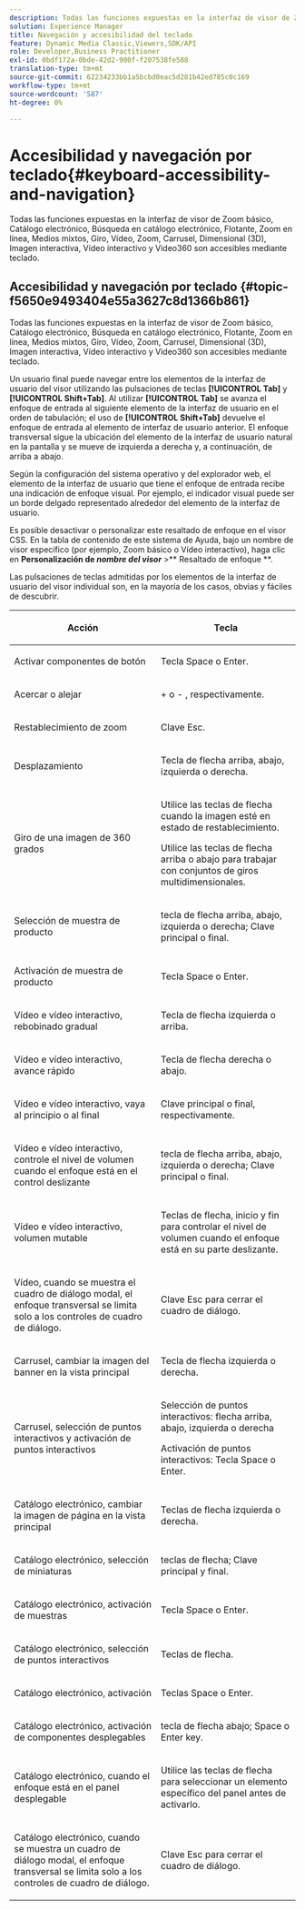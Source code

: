 ```yaml
---
description: Todas las funciones expuestas en la interfaz de visor de Zoom básico, Catálogo electrónico, Búsqueda en catálogo electrónico, Flotante, Zoom en línea, Medios mixtos, Giro, Vídeo, Zoom, Dimensión (3D), Carrusel, Imagen interactiva, Vídeo interactivo y Video360 son accesibles mediante teclado.
solution: Experience Manager
title: Navegación y accesibilidad del teclado
feature: Dynamic Media Classic,Viewers,SDK/API
role: Developer,Business Practitioner
exl-id: 0bdf172a-0bde-42d2-900f-f207538fe588
translation-type: tm+mt
source-git-commit: 62234233bb1a5bcbd0eac5d281b42ed785c0c169
workflow-type: tm+mt
source-wordcount: '587'
ht-degree: 0%

---
```


# Accesibilidad y navegación por teclado{#keyboard-accessibility-and-navigation}

Todas las funciones expuestas en la interfaz de visor de Zoom básico, Catálogo electrónico, Búsqueda en catálogo electrónico, Flotante, Zoom en línea, Medios mixtos, Giro, Vídeo, Zoom, Carrusel, Dimensional (3D), Imagen interactiva, Vídeo interactivo y Video360 son accesibles mediante teclado.

<!-- Updated June 1, 2020 from https://wiki.corp.adobe.com/pages/viewpage.action?spaceKey=scene7qa&title=s7Viewers%2C+S7SDK%2C+S7OnDemand+Release+Notes - Contact is Sasha -->

## Accesibilidad y navegación por teclado {#topic-f5650e9493404e55a3627c8d1366b861}

Todas las funciones expuestas en la interfaz de visor de Zoom básico, Catálogo electrónico, Búsqueda en catálogo electrónico, Flotante, Zoom en línea, Medios mixtos, Giro, Vídeo, Zoom, Carrusel, Dimensional (3D), Imagen interactiva, Vídeo interactivo y Video360 son accesibles mediante teclado.

Un usuario final puede navegar entre los elementos de la interfaz de usuario del visor utilizando las pulsaciones de teclas **[!UICONTROL Tab]** y **[!UICONTROL Shift+Tab]**. Al utilizar **[!UICONTROL Tab]** se avanza el enfoque de entrada al siguiente elemento de la interfaz de usuario en el orden de tabulación; el uso de **[!UICONTROL Shift+Tab]** devuelve el enfoque de entrada al elemento de interfaz de usuario anterior. El enfoque transversal sigue la ubicación del elemento de la interfaz de usuario natural en la pantalla y se mueve de izquierda a derecha y, a continuación, de arriba a abajo.

Según la configuración del sistema operativo y del explorador web, el elemento de la interfaz de usuario que tiene el enfoque de entrada recibe una indicación de enfoque visual. Por ejemplo, el indicador visual puede ser un borde delgado representado alrededor del elemento de la interfaz de usuario.

Es posible desactivar o personalizar este resaltado de enfoque en el visor CSS. En la tabla de contenido de este sistema de Ayuda, bajo un nombre de visor específico (por ejemplo, Zoom básico o Vídeo interactivo), haga clic en **Personalización de *nombre del visor*** >** Resaltado de enfoque **.

Las pulsaciones de teclas admitidas por los elementos de la interfaz de usuario del visor individual son, en la mayoría de los casos, obvias y fáciles de descubrir.

<table id="table_8C49100412224324BF1DBF7FDFDCCBF8"> 
 <thead> 
  <tr> 
   <th colname="col1" class="entry"> <p>Acción </p> </th> 
   <th colname="col2" class="entry"> <p>Tecla </p> </th> 
  </tr> 
 </thead>
 <tbody> 
  <tr> 
   <td colname="col1"> <p>Activar componentes de botón </p> </td> 
   <td colname="col2"> <p>Tecla Space o Enter. </p> </td> 
  </tr> 
  <tr> 
   <td colname="col1"> <p>Acercar o alejar </p> </td> 
   <td colname="col2"> <p> <span class="uicontrol"> +  </span> o  <span class="uicontrol"> -  </span>, respectivamente. </p> </td> 
  </tr> 
  <tr> 
   <td colname="col1"> <p>Restablecimiento de zoom </p> </td> 
   <td colname="col2"> <p>Clave Esc. </p> </td> 
  </tr> 
  <tr> 
   <td colname="col1"> <p>Desplazamiento </p> </td> 
   <td colname="col2"> <p>Tecla de flecha arriba, abajo, izquierda o derecha. </p> </td> 
  </tr> 
  <tr> 
   <td colname="col1"> <p>Giro de una imagen de 360 grados </p> </td> 
   <td colname="col2"> <p>Utilice las teclas de flecha cuando la imagen esté en estado de restablecimiento. </p> <p>Utilice las teclas de flecha arriba o abajo para trabajar con conjuntos de giros multidimensionales. </p> </td> 
  </tr> 
  <tr> 
   <td colname="col1"> <p>Selección de muestra de producto </p> </td> 
   <td colname="col2"> <p>tecla de flecha arriba, abajo, izquierda o derecha; Clave principal o final. </p> </td> 
  </tr> 
  <tr> 
   <td colname="col1"> <p>Activación de muestra de producto </p> </td> 
   <td colname="col2"> <p>Tecla Space o Enter. </p> </td> 
  </tr> 
  <tr> 
   <td colname="col1"> <p>Vídeo e vídeo interactivo, rebobinado gradual </p> </td> 
   <td colname="col2"> <p>Tecla de flecha izquierda o arriba. </p> </td> 
  </tr> 
  <tr> 
   <td colname="col1"> <p>Vídeo e vídeo interactivo, avance rápido </p> </td> 
   <td colname="col2"> <p>Tecla de flecha derecha o abajo. </p> </td> 
  </tr> 
  <tr> 
   <td colname="col1"> <p>Vídeo e vídeo interactivo, vaya al principio o al final </p> </td> 
   <td colname="col2"> <p>Clave principal o final, respectivamente. </p> </td> 
  </tr> 
  <tr> 
   <td colname="col1"> <p>Vídeo e vídeo interactivo, controle el nivel de volumen cuando el enfoque está en el control deslizante </p> </td> 
   <td colname="col2"> <p>tecla de flecha arriba, abajo, izquierda o derecha; Clave principal o final. </p> </td> 
  </tr> 
  <tr> 
   <td colname="col1"> <p>Vídeo e vídeo interactivo, volumen mutable </p> </td> 
   <td colname="col2"> <p>Teclas de flecha, inicio y fin para controlar el nivel de volumen cuando el enfoque está en su parte deslizante. </p> </td> 
  </tr> 
  <tr> 
   <td colname="col1"> <p>Vídeo, cuando se muestra el cuadro de diálogo modal, el enfoque transversal se limita solo a los controles de cuadro de diálogo. </p> </td> 
   <td colname="col2"> <p>Clave Esc para cerrar el cuadro de diálogo. </p> </td> 
  </tr> 
  <tr> 
   <td colname="col1"> <p>Carrusel, cambiar la imagen del banner en la vista principal </p> </td> 
   <td colname="col2"> <p>Tecla de flecha izquierda o derecha. </p> </td> 
  </tr> 
  <tr> 
   <td colname="col1"> <p>Carrusel, selección de puntos interactivos y activación de puntos interactivos </p> </td> 
   <td colname="col2"> <p>Selección de puntos interactivos: flecha arriba, abajo, izquierda o derecha </p> <p>Activación de puntos interactivos: Tecla Space o Enter. </p> </td> 
  </tr> 
  <tr> 
   <td colname="col1"> <p>Catálogo electrónico, cambiar la imagen de página en la vista principal </p> </td> 
   <td colname="col2"> <p> Teclas de flecha izquierda o derecha. </p> </td> 
  </tr> 
  <tr> 
   <td colname="col1"> <p>Catálogo electrónico, selección de miniaturas </p> </td> 
   <td colname="col2"> <p>teclas de flecha; Clave principal y final. </p> </td> 
  </tr> 
  <tr> 
   <td colname="col1"> <p>Catálogo electrónico, activación de muestras </p> </td> 
   <td colname="col2"> <p>Tecla Space o Enter. </p> </td> 
  </tr> 
  <tr> 
   <td colname="col1"> <p>Catálogo electrónico, selección de puntos interactivos </p> </td> 
   <td colname="col2"> <p>Teclas de flecha. </p> </td> 
  </tr> 
  <tr> 
   <td colname="col1"> <p>Catálogo electrónico, activación </p> </td> 
   <td colname="col2"> <p>Teclas Space o Enter. </p> </td> 
  </tr> 
  <tr> 
   <td colname="col1"> <p>Catálogo electrónico, activación de componentes desplegables </p> </td> 
   <td colname="col2"> <p> tecla de flecha abajo; Space o Enter key. </p> </td> 
  </tr> 
  <tr> 
   <td colname="col1"> <p>Catálogo electrónico, cuando el enfoque está en el panel desplegable </p> </td> 
   <td colname="col2"> <p>Utilice las teclas de flecha para seleccionar un elemento específico del panel antes de activarlo. </p> </td> 
  </tr> 
  <tr> 
   <td colname="col1"> <p>Catálogo electrónico, cuando se muestra un cuadro de diálogo modal, el enfoque transversal se limita solo a los controles de cuadro de diálogo. </p> </td> 
   <td colname="col2"> <p>Clave Esc para cerrar el cuadro de diálogo. </p> </td> 
  </tr> 
 </tbody> 
</table>
